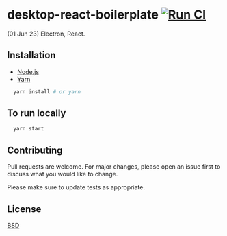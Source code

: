 # desktop-react-boilerplate [![Run CI](https://github.com/kkamara/node-react-boilerplate/actions/workflows/node.js.yml/badge.svg)](https://github.com/kkamara/node-react-boilerplate/actions/workflows/node.js.yml)

(01 Jun 23) Electron, React.

## Installation

* [Node.js](https://nodejs.org/en/)
* [Yarn](https://yarnpkg.com/)

```bash
  yarn install # or yarn
```

## To run locally

```bash
  yarn start
```

## Contributing
Pull requests are welcome. For major changes, please open an issue first to discuss what you would like to change.

Please make sure to update tests as appropriate.

## License
[BSD](https://opensource.org/licenses/BSD-3-Clause)
